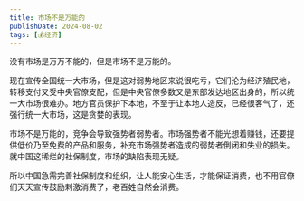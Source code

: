 ```yaml
---
title: 市场不是万能的
publishDate: 2024-08-02
tags: [💰经济]
---
```


没有市场是万万不能的，但是市场不是万能的。

现在宣传全国统一大市场，但是这对弱势地区来说很吃亏，它们沦为经济殖民地，转移支付又受中央官僚支配，但是中央官僚多数又是东部发达地区出身的，所以统一大市场很难办。地方官员保护下本地，不至于让本地人造反，已经很客气了，还强行统一大市场，这是贪婪的表现。

市场不是万能的，竞争会导致强势者弱势者。市场强势者不能光想着赚钱，还要提供低价乃至免费的产品和服务，补充市场强势者造成的弱势者倒闭和失业的损失。就中国这稀烂的社保制度，市场的缺陷表现无疑。

所以中国急需完善社保制度和组织，让人能安心生活，才能保证消费，也不用官僚们天天宣传鼓励刺激消费了，老百姓自然会消费。
